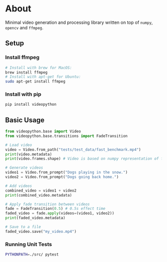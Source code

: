 # About

Minimal video generation and processing library written on top of `numpy`, `opencv` and `ffmpeg`.

## Setup 

### Install ffmpeg
```bash
# Install with brew for MacOS:
brew install ffmpeg
# Install with apt-get for Ubuntu:
sudo apt-get install ffmpeg
```

### Install with pip
```bash
pip install videopython
```

## Basic Usage

```python
from videopython.base import Video
from videopython.base.transitions import FadeTransition

# Load video
video = Video.from_path("tests/test_data/fast_benchmark.mp4")
print(video.metadata)
print(video.frames.shape) # Video is based on numpy representation of frames

# Generate videos
video1 = Video.from_prompt("Dogs playing in the snow.")
video2 = Video.from_prompt("Dogs going back home.")

# Add videos
combined_video = video1 + video2
print(combined_video.metadata)

# Apply fade transition between videos
fade = FadeTransition(0.5) # 0.5s effect time
faded_video = fade.apply(videos=(video1, video2))
print(faded_video.metadata)

# Save to a file
faded_video.save("my_video.mp4")
```

### Running Unit Tests
```bash
PYTHONPATH=./src/ pytest
```